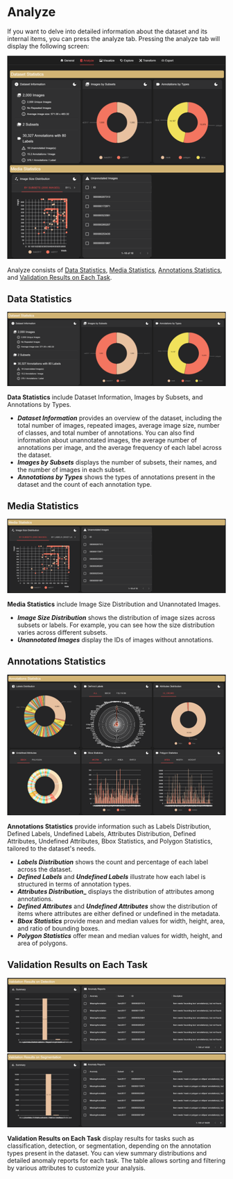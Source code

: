 # Analyze

If you want to delve into detailed information about the dataset and its internal items, you can press the analyze tab. Pressing the analyze tab will display the following screen:

![Analyze Tab](../../../../images/gui/single/analyze_tab.png)

Analyze consists of [Data Statistics](#data-statistics), [Media Statistics](#media-statistics), [Annotations Statistics](#annotations-statistics), and [Validation Results on Each Task](#validation-results-on-each-task).

## Data Statistics
![Data Statistics](../../../../images/gui/single/analyze_dataset_statistics.png)

**Data Statistics** include Dataset Information, Images by Subsets, and Annotations by Types.
- **_Dataset Information_** provides an overview of the dataset, including the total number of images, repeated images, average image size, number of classes, and total number of annotations. You can also find information about unannotated images, the average number of annotations per image, and the average frequency of each label across the dataset.
- **_Images by Subsets_** displays the number of subsets, their names, and the number of images in each subset.
- **_Annotations by Types_** shows the types of annotations present in the dataset and the count of each annotation type.

## Media Statistics
![Media Statistics](../../../../images/gui/single/analyze_media_statistics.png)

**Media Statistics** include Image Size Distribution and Unannotated Images.
- **_Image Size Distribution_** shows the distribution of image sizes across subsets or labels. For example, you can see how the size distribution varies across different subsets.
- **_Unannotated Images_** display the IDs of images without annotations.

## Annotations Statistics
![Annotations Statistics](../../../../images/gui/single/analyze_annotations_statistics.png)

**Annotations Statistics** provide information such as Labels Distribution, Defined Labels, Undefined Labels, Attributes Distribution, Defined Attributes, Undefined Attributes, Bbox Statistics, and Polygon Statistics, tailored to the dataset's needs.
- **_Labels Distribution_** shows the count and percentage of each label across the dataset.
- **_Defined Labels_** and **_Undefined Labels_** illustrate how each label is structured in terms of annotation types.
- **_Attributes Distribution__** displays the distribution of attributes among annotations.
- **_Defined Attributes_** and **_Undefined Attributes_** show the distribution of items where attributes are either defined or undefined in the metadata.
- **_Bbox Statistics_** provide mean and median values for width, height, area, and ratio of bounding boxes.
- **_Polygon Statistics_** offer mean and median values for width, height, and area of polygons.

## Validation Results on Each Task
![Validation Results on Detection](../../../../images/gui/single/analyze_validation_results_on_detection.png)
![Validation Results on Segmentation](../../../../images/gui/single/analyze_validation_results_on_segmentation.png)

**Validation Results on Each Task** display results for tasks such as classification, detection, or segmentation, depending on the annotation types present in the dataset. You can view summary distributions and detailed anomaly reports for each task. The table allows sorting and filtering by various attributes to customize your analysis.

